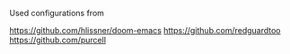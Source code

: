Used configurations from

https://github.com/hlissner/doom-emacs
https://github.com/redguardtoo
https://github.com/purcell
